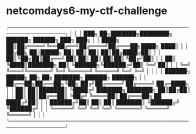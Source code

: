 # netcomdays6-my-ctf-challenge

┌─────────────────────────────────────────────────────────────────┐
│ │
│ ███╗ ██╗███████╗████████╗ ██████╗ ██████╗ ███╗ ███╗ │
│ ████╗ ██║██╔════╝╚══██╔══╝██╔════╝██╔═══██╗████╗ ████║ │
│ ██╔██╗ ██║█████╗ ██║ ██║ ██║ ██║██╔████╔██║ │
│ ██║╚██╗██║██╔══╝ ██║ ██║ ██║ ██║██║╚██╔╝██║ │
│ ██║ ╚████║███████╗ ██║ ╚██████╗╚██████╔╝██║ ╚═╝ ██║ │
│ ╚═╝ ╚═══╝╚══════╝ ╚═╝ ╚═════╝ ╚═════╝ ╚═╝ ╚═╝ │
│ │
│ ██████╗ █████╗ ██╗ ██╗ ███████╗ ██████╗ ██████╗ │
│ ██╔══██╗██╔══██╗╚██╗ ██╔╝██╔════╝ ██╔════╝ ██╔═████╗ │
│ ██║ ██║███████║ ╚████╔╝ ███████╗ ███████╗ ██║██╔██║ │
│ ██║ ██║██╔══██║ ╚██╔╝ ╚════██║ ██╔═══██╗ ██ ████╔╝██║ │
│ ██████╔╝██║ ██║ ██║ ███████║ ╚██████╔╝ ╚██████╔╝ │
│ ╚═════╝ ╚═╝ ╚═╝ ╚═╝ ╚══════╝ ╚═════╝ ╚═════╝ │
│ │
└─────────────────────────────────────────────────────────────────┘
